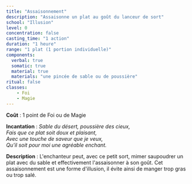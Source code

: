 ```yaml
---
title: "Assaisonnement"
description: "Assaisonne un plat au goût du lanceur de sort"
school: "Illusion"
level: 0
concentration: false
casting_time: "1 action"
duration: "1 heure"
range: "1 plat (1 portion individuelle)"
components:
  verbal: true
  somatic: true
  material: true
  materials: "une pincée de sable ou de poussière"
ritual: false
classes:
    - Foi
    - Magie
---
```

**Coût** : 1 point de Foi ou de Magie  

**Incantation** : *Sable du désert, poussière des cieux,*   
*Fais que ce plat soit doux et plaisant,*   
*Avec une touche de saveur que je veux,*   
*Qu'il soit pour moi une agréable enchant.*    

**Description** : L'enchanteur peut, avec ce petit sort, mimer saupoudrer un plat avec du sable et effectivement l'assaisonner à son goût.
Cet assaisonnement est une forme d'illusion, il évite ainsi de manger trop gras ou trop salé.
